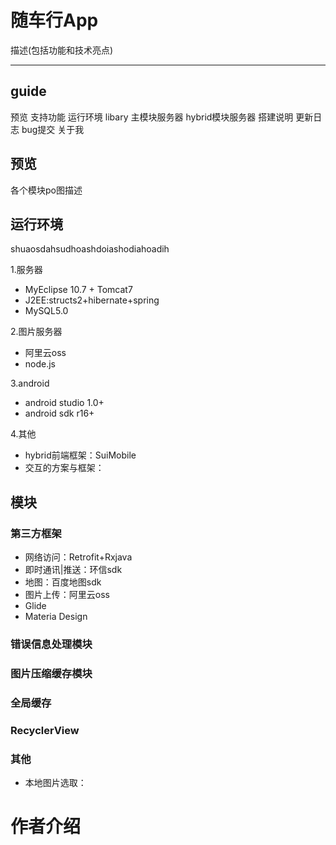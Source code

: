 # 随车行App

描述(包括功能和技术亮点)

----------
## guide
预览
支持功能
运行环境
libary
主模块服务器
hybrid模块服务器
搭建说明
更新日志
bug提交
关于我


## 预览
各个模块po图描述

## 运行环境 
shuaosdahsudhoashdoiashodiahoadih

1.服务器 
 - MyEclipse 10.7 + Tomcat7
 - J2EE:structs2+hibernate+spring
 - MySQL5.0 
 
2.图片服务器 
 - 阿里云oss
 - node.js    
 
3.android 
 - android studio 1.0+
 - android sdk r16+  
 
4.其他   
 - hybrid前端框架：SuiMobile
 - 交互的方案与框架：


## 模块  
### 第三方框架
 - 网络访问：Retrofit+Rxjava
 - 即时通讯|推送：环信sdk
 - 地图：百度地图sdk
 - 图片上传：阿里云oss
 - Glide
 - Materia Design

### 错误信息处理模块  
### 图片压缩缓存模块  
### 全局缓存  
### RecyclerView  
### 其他
 - 本地图片选取：
# 作者介绍



